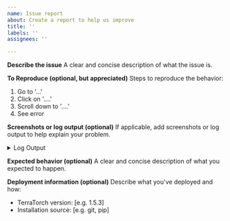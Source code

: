 ```yaml
---
name: Issue report
about: Create a report to help us improve
title: ''
labels: ''
assignees: ''

---
```


**Describe the issue**
A clear and concise description of what the issue is.

**To Reproduce (optional, but appreciated)**
Steps to reproduce the behavior:
1. Go to '...'
2. Click on '....'
3. Scroll down to '....'
4. See error

**Screenshots or log output (optional)**
If applicable, add screenshots or log output to help explain your problem.
<details><summary>Log Output</summary>
<pre>
Paste the log output here.
</pre>
</details>

**Expected behavior (optional)**
A clear and concise description of what you expected to happen.

**Deployment information (optional)**
Describe what you've deployed and how:
 - TerraTorch version: [e.g. 1.5.3]
 - Installation source: [e.g. git, pip]
